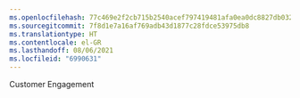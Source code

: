 ```yaml
---
ms.openlocfilehash: 77c469e2f2cb715b2540acef797419481afa0ea0dc8827db032357dfbaf717e4
ms.sourcegitcommit: 7f8d1e7a16af769adb43d1877c28fdce53975db8
ms.translationtype: HT
ms.contentlocale: el-GR
ms.lasthandoff: 08/06/2021
ms.locfileid: "6990631"
---
```

Customer Engagement
